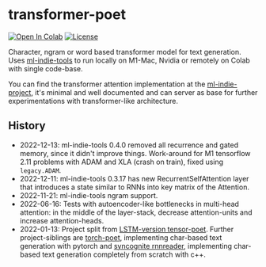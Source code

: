 # transformer-poet

<a href="https://colab.research.google.com/github/domschl/transformer-poet/blob/main/transformer_poet.ipynb" target="_parent"><img src="https://colab.research.google.com/assets/colab-badge.svg" alt="Open In Colab"/></a>
[![License](http://img.shields.io/badge/license-MIT-brightgreen.svg?style=flat)](LICENSE)

Character, ngram or word based transformer model for text generation. Uses [ml-indie-tools](https://github.com/domschl/ml-indie-tools) to run locally on M1-Mac, Nvidia or remotely on Colab with single code-base.

You can find the transformer attention implementation at the [ml-indie-project](https://github.com/domschl/ml-indie-tools/blob/42859f8036aae3455f0231fbeb1b71d982f25d14/src/ml_indie_tools/keras_custom_layers.py#L244), it's minimal and well documented and can server as base for further experimentations with transformer-like architecture.

## History

* 2022-12-13: ml-indie-tools 0.4.0 removed all recurrence and gated memory, since it didn't improve things. Work-around for M1 tensorflow 2.11 problems with ADAM and XLA (crash on train), fixed using `legacy.ADAM`.
* 2022-12-11: ml-indie-tools 0.3.17 has new RecurrentSelfAttention layer that introduces a state similar to RNNs into key matrix of the Attention.
* 2022-11-21: ml-indie-tools ngram support.
* 2022-06-16: Tests with autoencoder-like bottlenecks in multi-head attention: in the middle of the layer-stack, decrease attention-units and increase attention-heads.
* 2022-01-13: Project split from [LSTM-version tensor-poet](https://github.com/domschl/tensor-poet). Further project-siblings are [torch-poet](https://github.com/domschl/torch-poet), implementing char-based text generation with pytorch  and [syncognite rnnreader](https://github.com/domschl/syncognite/tree/master/rnnreader), implementing char-based text generation completely from scratch with c++.
